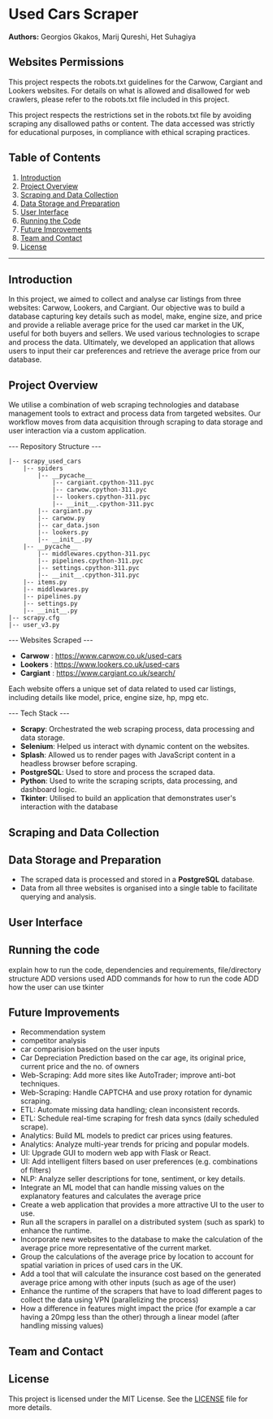 # Used Cars Scraper
**Authors:**   Georgios Gkakos, Marij Qureshi, Het Suhagiya

## Websites Permissions

This project respects the robots.txt guidelines for the Carwow, Cargiant and Lookers websites. For details on what is allowed and disallowed for web crawlers, please refer to the robots.txt file included in this project.

This project respects the restrictions set in the robots.txt file by avoiding scraping any disallowed paths or content. The data accessed was strictly for educational purposes, in compliance with ethical scraping practices.

## Table of Contents

1. [Introduction](#Introduction)  
2. [Project Overview](#project-overview)   
3. [Scraping and Data Collection](#scraping-and-data-collection)  
4. [Data Storage and Preparation](#data-storage-and-preparation)  
5. [User Interface](#user-interface)  
6. [Running the Code](#running-the-code)  
7. [Future Improvements](#future-improvements)  
8. [Team and Contact](#team-and-contact)
9. [License](#license)

---

## Introduction

In this project, we aimed to collect and analyse car listings from three websites: Carwow, Lookers, and Cargiant. Our objective was to build a database capturing key details such as model, make, engine size, and price and provide a reliable average price for the used car market in the UK, useful for both buyers and sellers. We used various technologies to scrape and process the data. Ultimately, we developed an application that allows users to input their car preferences and retrieve the average price from our database.

## Project Overview

We utilise a combination of web scraping technologies and database management tools to extract and process data from targeted websites. Our workflow moves from data acquisition through scraping to data storage and user interaction via a custom application.

--- Repository Structure ---

```
|-- scrapy_used_cars
    |-- spiders
        |-- __pycache__
            |-- cargiant.cpython-311.pyc
            |-- carwow.cpython-311.pyc
            |-- lookers.cpython-311.pyc
            |-- __init__.cpython-311.pyc
        |-- cargiant.py
        |-- carwow.py
        |-- car_data.json
        |-- lookers.py
        |-- __init__.py
    |-- __pycache__
        |-- middlewares.cpython-311.pyc
        |-- pipelines.cpython-311.pyc
        |-- settings.cpython-311.pyc
        |-- __init__.cpython-311.pyc
    |-- items.py
    |-- middlewares.py
    |-- pipelines.py
    |-- settings.py
    |-- __init__.py
|-- scrapy.cfg
|-- user_v3.py
```

--- Websites Scraped ---

-  **Carwow** : https://www.carwow.co.uk/used-cars
-  **Lookers** : https://www.lookers.co.uk/used-cars
-  **Cargiant** : https://www.cargiant.co.uk/search/

Each website offers a unique set of data related to used car listings, including details like model, price, engine size, hp, mpg etc.

--- Tech Stack ---

- **Scrapy**:  Orchestrated the web scraping process, data processing and data storage.
- **Selenium**: Helped us interact with dynamic content on the websites.
- **Splash**:  Allowed us to render pages with JavaScript content in a headless browser before scraping.
- **PostgreSQL**:  Used to store and process the scraped data.
- **Python**:  Used to write the scraping scripts, data processing, and dashboard logic.
- **Tkinter**: Utilised to build an application that demonstrates user's interaction with the database  

## Scraping and Data Collection


## Data Storage and Preparation
   - The scraped data is processed and stored in a **PostgreSQL** database.
   - Data from all three websites is organised into a single table to facilitate querying and analysis.

## User Interface




## Running the code
explain how to run the code, dependencies and requirements, file/directory structure
ADD versions used 
ADD commands for how to run the code
ADD how the user can use tkinter

## Future Improvements
- Recommendation system
- competitor analysis
- car comparision based on the user inputs
- Car Depreciation Prediction based on the car age, its original price, current price and the no. of owners
- Web-Scraping: Add more sites like AutoTrader; improve anti-bot techniques.
- Web-Scraping: Handle CAPTCHA and use proxy rotation for dynamic scraping.
- ETL: Automate missing data handling; clean inconsistent records.
- ETL: Schedule real-time scraping for fresh data syncs (daily scheduled scrape).
- Analytics: Build ML models to predict car prices using features.
- Analytics: Analyze multi-year trends for pricing and popular models.
- UI: Upgrade GUI to modern web app with Flask or React.
- UI: Add intelligent filters based on user preferences (e.g. combinations of filters)
- NLP: Analyze seller descriptions for tone, sentiment, or key details.
- ⁠Integrate an ML model that can handle missing values on the explanatory features and calculates the average price
- ⁠Create a web application that provides a more attractive UI to the user to use.
- ⁠Run all the scrapers in parallel on a distributed system (such as spark) to enhance the runtime.
- ⁠Incorporate new websites to the database to make the calculation of the average price more representative of the current market.
- ⁠Group the calculations of the average price by location to account for spatial variation in prices of used cars in the UK.
- ⁠Add a tool that will calculate the insurance cost based on the generated average price among with other inputs (such as age of the user)
- ⁠Enhance the runtime of the scrapers that have to load different pages to collect the data using VPN (parallelizing the process)
- ⁠How a difference in features might impact the price (for example a car having a 20mpg less than the other) through a linear model (after handling missing values)

## Team and Contact

## License
This project is licensed under the MIT License. See the [LICENSE](License) file for more details.

